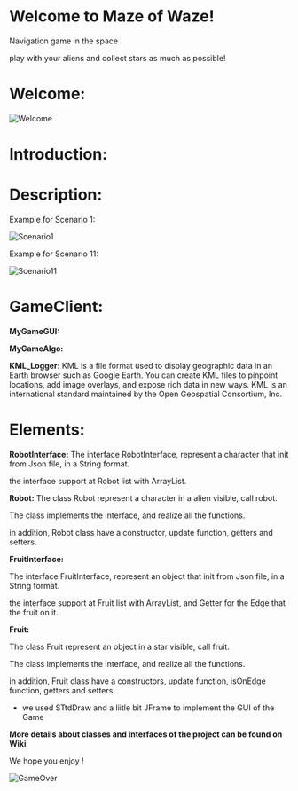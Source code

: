 # Welcome to Maze of Waze!

Navigation game in the space

play with your aliens and collect stars as much as possible!





# Welcome:

![Welcome](http://www.up2me.co.il/imgs/67178178.png)

 
# Introduction:

# Description:

Example for Scenario 1:

![Scenario1](http://www.up2me.co.il/imgs/25931287.png)

Example for Scenario 11:

![Scenario11](http://www.up2me.co.il/imgs/48804872.png)



# GameClient:

**MyGameGUI:**

**MyGameAlgo:**

**KML_Logger:** 
KML is a file format used to display geographic data in an Earth browser such as Google Earth. You can create KML files to pinpoint locations, add image overlays, and expose rich data in new ways. KML is an international standard maintained by the Open Geospatial Consortium, Inc.







# Elements:

**RobotInterface:**
The interface RobotInterface, represent a character that init from Json file, in a String format.

the interface support at Robot list with ArrayList.

**Robot:**
The class Robot represent a character in a alien visible, call robot.

The class implements the Interface, and realize all the functions.

in addition, Robot class have a constructor, update function, getters and setters.

**FruitInterface:**

The interface FruitInterface, represent an object that init from Json file, in a String format.

the interface support at Fruit list with ArrayList, and Getter for the Edge that the fruit on it.

**Fruit:**

The class Fruit represent an object in a star visible, call fruit.

The class implements the Interface, and realize all the functions.

in addition, Fruit class have a constructors, update function, isOnEdge function, getters and setters.





* we used STtdDraw and a liitle bit JFrame to implement the GUI of the Game

**More details about classes and interfaces of the project can be found on Wiki**

We hope you enjoy !

![GameOver](http://www.up2me.co.il/imgs/70056305.png)

